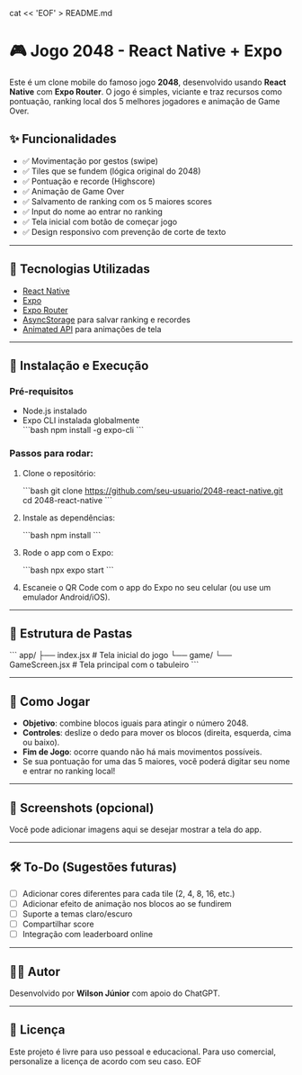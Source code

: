 cat << 'EOF' > README.md
# 🎮 Jogo 2048 - React Native + Expo

Este é um clone mobile do famoso jogo **2048**, desenvolvido usando **React Native** com **Expo Router**. O jogo é simples, viciante e traz recursos como pontuação, ranking local dos 5 melhores jogadores e animação de Game Over.

## ✨ Funcionalidades

- ✅ Movimentação por gestos (swipe)
- ✅ Tiles que se fundem (lógica original do 2048)
- ✅ Pontuação e recorde (Highscore)
- ✅ Animação de Game Over
- ✅ Salvamento de ranking com os 5 maiores scores
- ✅ Input do nome ao entrar no ranking
- ✅ Tela inicial com botão de começar jogo
- ✅ Design responsivo com prevenção de corte de texto

---

## 🧪 Tecnologias Utilizadas

- [React Native](https://reactnative.dev/)
- [Expo](https://expo.dev/)
- [Expo Router](https://expo.github.io/router/)
- [AsyncStorage](https://react-native-async-storage.github.io/async-storage/) para salvar ranking e recordes
- [Animated API](https://reactnative.dev/docs/animated) para animações de tela

---

## 📲 Instalação e Execução

### Pré-requisitos

- Node.js instalado
- Expo CLI instalada globalmente  
  \`\`\`bash
  npm install -g expo-cli
  \`\`\`

### Passos para rodar:

1. Clone o repositório:

   \`\`\`bash
   git clone https://github.com/seu-usuario/2048-react-native.git
   cd 2048-react-native
   \`\`\`

2. Instale as dependências:

   \`\`\`bash
   npm install
   \`\`\`

3. Rode o app com o Expo:

   \`\`\`bash
   npx expo start
   \`\`\`

4. Escaneie o QR Code com o app do Expo no seu celular (ou use um emulador Android/iOS).

---

## 📁 Estrutura de Pastas

\`\`\`
app/
├── index.jsx           # Tela inicial do jogo
└── game/
    └── GameScreen.jsx  # Tela principal com o tabuleiro
\`\`\`

---

## 🧠 Como Jogar

- **Objetivo**: combine blocos iguais para atingir o número 2048.
- **Controles**: deslize o dedo para mover os blocos (direita, esquerda, cima ou baixo).
- **Fim de Jogo**: ocorre quando não há mais movimentos possíveis.
- Se sua pontuação for uma das 5 maiores, você poderá digitar seu nome e entrar no ranking local!

---

## 📸 Screenshots (opcional)

Você pode adicionar imagens aqui se desejar mostrar a tela do app.

---

## 🛠️ To-Do (Sugestões futuras)

- [ ] Adicionar cores diferentes para cada tile (2, 4, 8, 16, etc.)
- [ ] Adicionar efeito de animação nos blocos ao se fundirem
- [ ] Suporte a temas claro/escuro
- [ ] Compartilhar score
- [ ] Integração com leaderboard online

---

## 🧑‍💻 Autor

Desenvolvido por **Wilson Júnior** com apoio do ChatGPT.

---

## 📄 Licença

Este projeto é livre para uso pessoal e educacional. Para uso comercial, personalize a licença de acordo com seu caso.
EOF